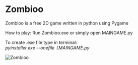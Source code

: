# Zombioo
Zombioo is a free 2D game written in python using Pygame

How to play:
Run Zombioo.exe or simply open MAINGAME.py

To create .exe file type in terminal:     
_pyinstaller.exe --onefile .\MAINGAME.py_

![Zombioo](demo/demoNEW.gif)
